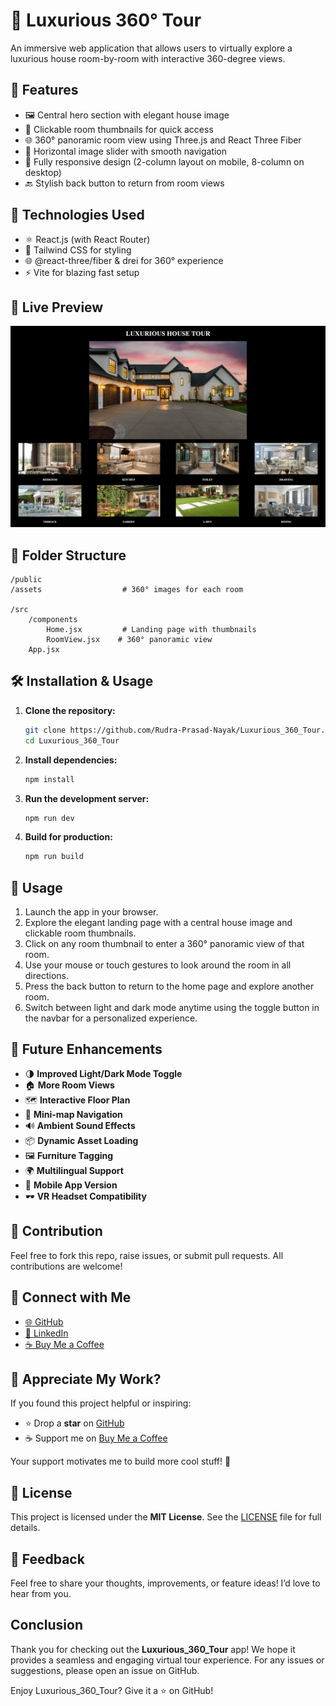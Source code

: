 # 🏡 Luxurious 360° Tour

An immersive web application that allows users to virtually explore a luxurious house room-by-room with interactive 360-degree views.

## 🌟 Features

- 🖼️ Central hero section with elegant house image
- 🧭 Clickable room thumbnails for quick access
- 🌐 360° panoramic room view using Three.js and React Three Fiber
- 🔁 Horizontal image slider with smooth navigation
- 📱 Fully responsive design (2-column layout on mobile, 8-column on desktop)
- 🔙 Stylish back button to return from room views

## 🚀 Technologies Used

- ⚛️ React.js (with React Router)
- 💨 Tailwind CSS for styling
- 🌐 @react-three/fiber & drei for 360° experience
- ⚡ Vite for blazing fast setup

## 📸 Live Preview

![Luxurious 360 Tour Demo](./public/assets/Demo.png)

## 📁 Folder Structure

```
/public
/assets                  # 360° images for each room

/src
    /components
        Home.jsx         # Landing page with thumbnails
        RoomView.jsx    # 360° panoramic view
    App.jsx
```

## 🛠️ Installation & Usage

1. **Clone the repository:**

    ```bash
    git clone https://github.com/Rudra-Prasad-Nayak/Luxurious_360_Tour.git
    cd Luxurious_360_Tour
    ```
2. **Install dependencies:**

    ```bash
    npm install
    ```
3. **Run the development server:**

    ```bash
    npm run dev
    ```
4. **Build for production:**

    ```bash
    npm run build
    ```

## 🧪 Usage

1. Launch the app in your browser.
2. Explore the elegant landing page with a central house image and clickable room thumbnails.
3. Click on any room thumbnail to enter a 360° panoramic view of that room.
4. Use your mouse or touch gestures to look around the room in all directions.
5. Press the back button to return to the home page and explore another room.
6. Switch between light and dark mode anytime using the toggle button in the navbar for a personalized experience.

## 🔮 Future Enhancements

- 🌗 **Improved Light/Dark Mode Toggle**
- 🏠 **More Room Views**
- 🗺️ **Interactive Floor Plan**
- 🧭 **Mini-map Navigation**
- 🔊 **Ambient Sound Effects**
- 📦 **Dynamic Asset Loading**
- 🖼️ **Furniture Tagging**
- 🌍 **Multilingual Support**
- 📱 **Mobile App Version** 
- 🕶️ **VR Headset Compatibility**

## 🤝 Contribution

Feel free to fork this repo, raise issues, or submit pull requests. All contributions are welcome!

## 🔗 Connect with Me

* [🌐 GitHub](https://github.com/Rudra-Prasad-Nayak)
* [💼 LinkedIn](https://www.linkedin.com/in/RudraPrasadNayak728/)
* [☕ Buy Me a Coffee](https://buymeacoffee.com/rudraprasa3)

## 🙌 Appreciate My Work?

If you found this project helpful or inspiring:

* ⭐ Drop a **star** on [GitHub](https://github.com/Rudra-Prasad-Nayak/Luxurious_360_Tour)
* ☕ Support me on [Buy Me a Coffee](https://buymeacoffee.com/rudraprasa3)

Your support motivates me to build more cool stuff! 💖

## 📄 License

This project is licensed under the **MIT License**.
See the [LICENSE](./LICENSE) file for full details.


## 💬 Feedback

Feel free to share your thoughts, improvements, or feature ideas! I’d love to hear from you.

## Conclusion

Thank you for checking out the **Luxurious_360_Tour** app! We hope it provides a seamless and engaging virtual tour experience. For any issues or suggestions, please open an issue on GitHub.

Enjoy Luxurious_360_Tour? Give it a ⭐ on GitHub!
